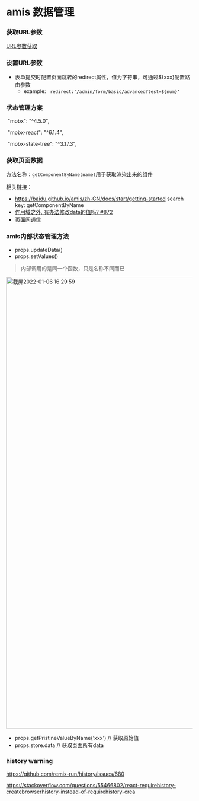 # amis 数据管理

### 获取URL参数

[URL参数获取]([https://baidu.gitee.io/amis/zh-CN/docs/concepts/datascope-and-datachain?word=test#url-%E5%8F%82%E6%95%B0](URL参数获取))

### 设置URL参数

- 表单提交时配置页面跳转的redirect属性，值为字符串，可通过${xxx}配置路由参数
  - example: ` redirect:'/admin/form/basic/advanced?test=${num}'`

### 状态管理方案

​    "mobx": "^4.5.0",

​    "mobx-react": "^6.1.4",

​    "mobx-state-tree": "^3.17.3",



### 获取页面数据

方法名称：`getComponentByName(name)`用于获取渲染出来的组件

相关链接：

- https://baidu.github.io/amis/zh-CN/docs/start/getting-started search key: getComponentByName
- [作用域之外, 有办法修改data的值吗? #872 ](https://github.com/baidu/amis/issues/872)
- [页面间通信](https://baidu.gitee.io/amis/zh-CN/docs/extend/custom-react#%E7%BB%84%E4%BB%B6%E9%97%B4%E9%80%9A%E4%BF%A1)

### amis内部状态管理方法

- props.updateData()
- props.setValues()

> 内部调用的是同一个函数，只是名称不同而已

<img width="1219" alt="截屏2022-01-06 16 29 59" src="https://user-images.githubusercontent.com/21154310/148353136-1ea59aed-6cfa-4aed-b9d6-47b96a8d0e47.png">

- props.getPristineValueByName('xxx') // 获取原始值
- props.store.data // 获取页面所有data


### history warning

https://github.com/remix-run/history/issues/680

https://stackoverflow.com/questions/55466802/react-requirehistory-createbrowserhistory-instead-of-requirehistory-crea







